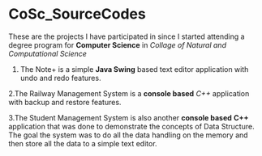 # CoSc_SourceCodes
These are the projects I have participated in since I started attending a degree program for __Computer Science__ in _Collage of Natural and Computational Science_
  1. The Note+ is a simple __Java Swing__ based text editor application with undo and redo features.

  2.The Railway Management System is a __console based__ _C++_ application with backup and restore features.

  3.The Student Management System is also another __console based__ __C++__ application that was done to demonstrate the concepts of Data Structure. The goal the system was to do all the data handling on the memory and then store all the data to a simple text editor.
